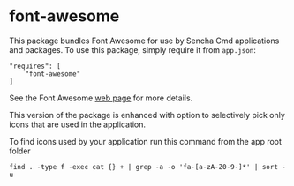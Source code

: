 # font-awesome

This package bundles Font Awesome for use by Sencha Cmd applications and packages.
To use this package, simply require it from `app.json`:

    "requires": [
        "font-awesome"
    ]

See the Font Awesome [web page](https://fontawesome.com/v4.7.0/) for
more details.


This version of the package is enhanced with option to selectively pick only icons that are used in the application.


To find icons used by your application run this command from the app root folder

```
find . -type f -exec cat {} + | grep -a -o 'fa-[a-zA-Z0-9-]*' | sort -u
```